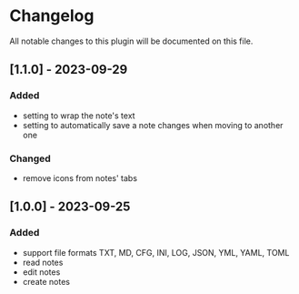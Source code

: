 # Changelog

All notable changes to this plugin will be documented on this file.

## [1.1.0] - 2023-09-29

### Added

-	setting to wrap the note's text
-	setting to automatically save a note changes when moving to another one

### Changed

-	remove icons from notes' tabs

## [1.0.0] - 2023-09-25

### Added

-	support file formats TXT, MD, CFG, INI, LOG, JSON, YML, YAML, TOML
-	read notes
-	edit notes
-	create notes
